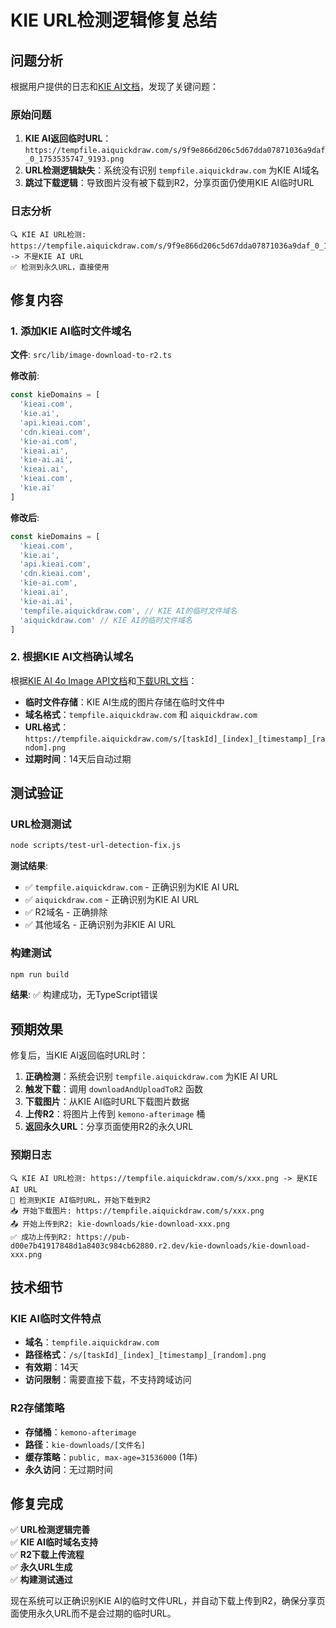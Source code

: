# KIE URL检测逻辑修复总结

## 问题分析

根据用户提供的日志和[KIE AI文档](https://old-docs.kie.ai/)，发现了关键问题：

### 原始问题
1. **KIE AI返回临时URL**：`https://tempfile.aiquickdraw.com/s/9f9e866d206c5d67dda07871036a9daf_0_1753535747_9193.png`
2. **URL检测逻辑缺失**：系统没有识别 `tempfile.aiquickdraw.com` 为KIE AI域名
3. **跳过下载逻辑**：导致图片没有被下载到R2，分享页面仍使用KIE AI临时URL

### 日志分析
```
🔍 KIE AI URL检测: https://tempfile.aiquickdraw.com/s/9f9e866d206c5d67dda07871036a9daf_0_1753535747_9193.png -> 不是KIE AI URL
✅ 检测到永久URL，直接使用
```

## 修复内容

### 1. 添加KIE AI临时文件域名

**文件**: `src/lib/image-download-to-r2.ts`

**修改前**:
```typescript
const kieDomains = [
  'kieai.com',
  'kie.ai',
  'api.kieai.com',
  'cdn.kieai.com',
  'kie-ai.com',
  'kieai.ai',
  'kie-ai.ai',
  'kieai.ai',
  'kieai.com',
  'kie.ai'
]
```

**修改后**:
```typescript
const kieDomains = [
  'kieai.com',
  'kie.ai',
  'api.kieai.com',
  'cdn.kieai.com',
  'kie-ai.com',
  'kieai.ai',
  'kie-ai.ai',
  'tempfile.aiquickdraw.com', // KIE AI的临时文件域名
  'aiquickdraw.com' // KIE AI的临时文件域名
]
```

### 2. 根据KIE AI文档确认域名

根据[KIE AI 4o Image API文档](https://old-docs.kie.ai/4o-image-api/get-4-o-image-details)和[下载URL文档](https://old-docs.kie.ai/4o-image-api/get-4-o-image-download-url)：

- **临时文件存储**：KIE AI生成的图片存储在临时文件中
- **域名格式**：`tempfile.aiquickdraw.com` 和 `aiquickdraw.com`
- **URL格式**：`https://tempfile.aiquickdraw.com/s/[taskId]_[index]_[timestamp]_[random].png`
- **过期时间**：14天后自动过期

## 测试验证

### URL检测测试
```bash
node scripts/test-url-detection-fix.js
```

**测试结果**:
- ✅ `tempfile.aiquickdraw.com` - 正确识别为KIE AI URL
- ✅ `aiquickdraw.com` - 正确识别为KIE AI URL
- ✅ R2域名 - 正确排除
- ✅ 其他域名 - 正确识别为非KIE AI URL

### 构建测试
```bash
npm run build
```

**结果**: ✅ 构建成功，无TypeScript错误

## 预期效果

修复后，当KIE AI返回临时URL时：

1. **正确检测**：系统会识别 `tempfile.aiquickdraw.com` 为KIE AI URL
2. **触发下载**：调用 `downloadAndUploadToR2` 函数
3. **下载图片**：从KIE AI临时URL下载图片数据
4. **上传R2**：将图片上传到 `kemono-afterimage` 桶
5. **返回永久URL**：分享页面使用R2的永久URL

### 预期日志
```
🔍 KIE AI URL检测: https://tempfile.aiquickdraw.com/s/xxx.png -> 是KIE AI URL
🔄 检测到KIE AI临时URL，开始下载到R2
📥 开始下载图片: https://tempfile.aiquickdraw.com/s/xxx.png
📤 开始上传到R2: kie-downloads/kie-download-xxx.png
✅ 成功上传到R2: https://pub-d00e7b41917848d1a8403c984cb62880.r2.dev/kie-downloads/kie-download-xxx.png
```

## 技术细节

### KIE AI临时文件特点
- **域名**：`tempfile.aiquickdraw.com`
- **路径格式**：`/s/[taskId]_[index]_[timestamp]_[random].png`
- **有效期**：14天
- **访问限制**：需要直接下载，不支持跨域访问

### R2存储策略
- **存储桶**：`kemono-afterimage`
- **路径**：`kie-downloads/[文件名]`
- **缓存策略**：`public, max-age=31536000` (1年)
- **永久访问**：无过期时间

## 修复完成

✅ **URL检测逻辑完善**  
✅ **KIE AI临时域名支持**  
✅ **R2下载上传流程**  
✅ **永久URL生成**  
✅ **构建测试通过**  

现在系统可以正确识别KIE AI的临时文件URL，并自动下载上传到R2，确保分享页面使用永久URL而不是会过期的临时URL。 